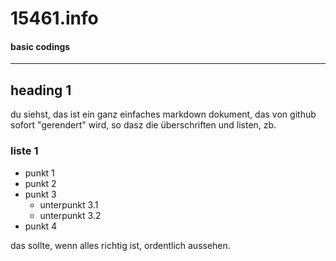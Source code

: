 # 15461.info
#### basic codings
----
## heading 1
du siehst, das ist ein ganz einfaches markdown dokument, das von github sofort "gerendert" wird, so dasz die überschriften und listen, zb.   
### liste 1
- punkt 1
- punkt 2
- punkt 3
  - unterpunkt 3.1
  - unterpunkt 3.2
- punkt 4

das sollte, wenn alles richtig ist, ordentlich aussehen.
